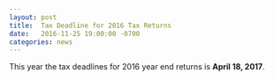 ```yaml
---
layout: post
title:  Tax Deadline for 2016 Tax Returns
date:   2016-11-25 19:00:00 -0700
categories: news
---
```


This year the tax deadlines for 2016 year end returns is **April 18, 2017**.

